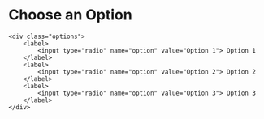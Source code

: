 <!DOCTYPE html>
<html lang="ja">
<head>
    <meta charset="UTF-8">
    <meta name="viewport" content="width=device-width, initial-scale=1.0">
    <link rel="stylesheet" href="style.css">
    <title>Option Selection Example</title>
</head>
<body>
    <h1>Choose an Option</h1>
    
    <div class="options">
        <label>
            <input type="radio" name="option" value="Option 1"> Option 1
        </label>
        <label>
            <input type="radio" name="option" value="Option 2"> Option 2
        </label>
        <label>
            <input type="radio" name="option" value="Option 3"> Option 3
        </label>
    </div>
    
</body>
</html>
